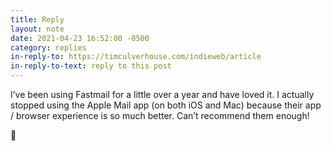 ```yaml
---
title: Reply
layout: note
date: 2021-04-23 16:52:00 -0500
category: replies
in-reply-to: https://timculverhouse.com/indieweb/article
in-reply-to-text: reply to this post
---
```


I’ve been using Fastmail for a little over a year and have loved it. I actually stopped using the Apple Mail app (on both iOS and Mac) because their app / browser experience is so much better. Can’t recommend them enough!

<a href="https://indieforums.net/threads/6aff42f9e1e3e163.html" class="u-syndication"></a>🔗
